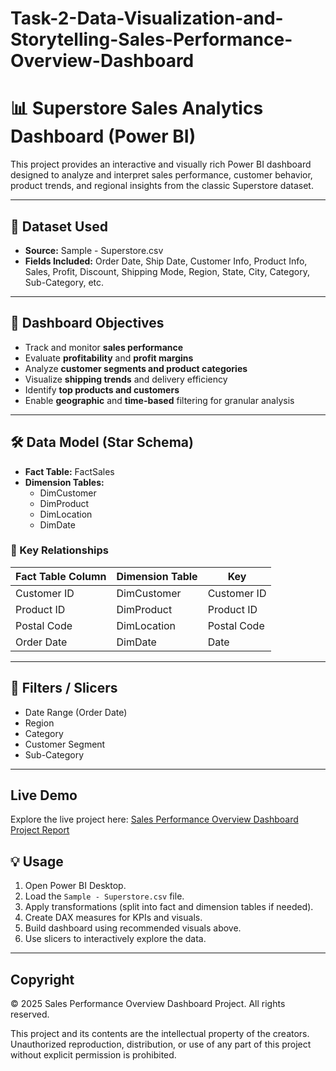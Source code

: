 # Task-2-Data-Visualization-and-Storytelling-Sales-Performance-Overview-Dashboard

# 📊 Superstore Sales Analytics Dashboard (Power BI)

This project provides an interactive and visually rich Power BI dashboard designed to analyze and interpret sales performance, customer behavior, product trends, and regional insights from the classic Superstore dataset.

---

## 📁 Dataset Used

- **Source:** Sample - Superstore.csv
- **Fields Included:** Order Date, Ship Date, Customer Info, Product Info, Sales, Profit, Discount, Shipping Mode, Region, State, City, Category, Sub-Category, etc.

---

## 🎯 Dashboard Objectives

- Track and monitor **sales performance**
- Evaluate **profitability** and **profit margins**
- Analyze **customer segments and product categories**
- Visualize **shipping trends** and delivery efficiency
- Identify **top products and customers**
- Enable **geographic** and **time-based** filtering for granular analysis

---

## 🛠️ Data Model (Star Schema)

- **Fact Table:** FactSales
- **Dimension Tables:**
  - DimCustomer
  - DimProduct
  - DimLocation
  - DimDate

### 🔗 Key Relationships
| Fact Table Column | Dimension Table | Key |
|-------------------|------------------|-----|
| Customer ID       | DimCustomer      | Customer ID |
| Product ID        | DimProduct       | Product ID  |
| Postal Code       | DimLocation      | Postal Code |
| Order Date        | DimDate          | Date        |

--- 


## 📌 Filters / Slicers
- Date Range (Order Date)
- Region
- Category
- Customer Segment
- Sub-Category

---

## Live Demo

Explore the live project here: [Sales Performance Overview Dashboard Project Report](https://app.powerbi.com/view?r=eyJrIjoiNzFlMWQzNzUtNGJhOS00ZDFmLWIwNTQtNjE4MDcyMDQ1N2QwIiwidCI6ImJkNmQzYjM4LWE4MTktNGYyZS1iODhmLThiYzVkNGM0MDEyOSJ9)

## 💡 Usage

1. Open Power BI Desktop.
2. Load the `Sample - Superstore.csv` file.
3. Apply transformations (split into fact and dimension tables if needed).
4. Create DAX measures for KPIs and visuals.
5. Build dashboard using recommended visuals above.
6. Use slicers to interactively explore the data.

---

## Copyright

© 2025 Sales Performance Overview Dashboard Project. All rights reserved.

This project and its contents are the intellectual property of the creators. Unauthorized reproduction, distribution, or use of any part of this project without explicit permission is prohibited.


